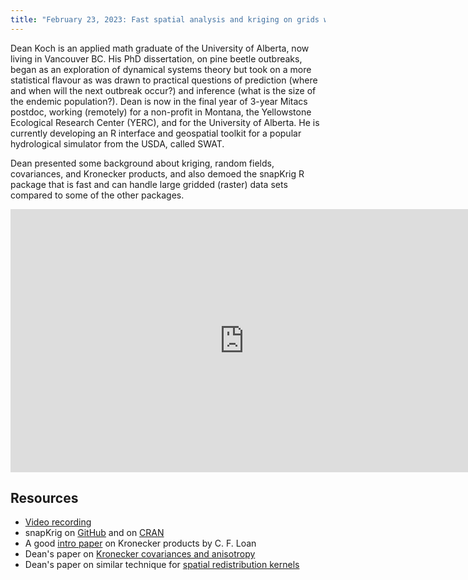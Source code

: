 ```yaml
---
title: "February 23, 2023: Fast spatial analysis and kriging on grids with Dean Koch"
---
```


Dean Koch is an applied math graduate of the University of Alberta, now living in Vancouver BC. His PhD dissertation, on pine beetle outbreaks, began as an exploration of dynamical systems theory but took on a more statistical flavour as was drawn to practical questions of prediction (where and when will the next outbreak occur?) and inference (what is the size of the endemic population?). Dean is now in the final year of 3-year Mitacs postdoc, working (remotely) for a non-profit in Montana, the Yellowstone Ecological Research Center (YERC), and for the University of Alberta. He is currently developing an R interface and geospatial toolkit for a popular hydrological simulator from the USDA, called SWAT.

Dean presented some background about kriging, random fields, covariances, and Kronecker products, and also demoed the snapKrig R package that is fast and can handle large gridded (raster) data sets compared to some of the other packages.

<iframe width="748" height="421" src="https://www.youtube.com/embed/SqsbFe6J37E" title="YouTube video player" frameborder="0" allow="accelerometer; autoplay; clipboard-write; encrypted-media; gyroscope; picture-in-picture" allowfullscreen></iframe>

## Resources

- [Video recording](https://youtu.be/SqsbFe6J37E)
- snapKrig on [GitHub](https://github.com/deankoch/snapKrig) and on [CRAN](https://CRAN.R-project.org/package=snapKrig)
- A good [intro paper](https://doi.org/10.1016/s0377-0427(00)00393-9) on Kronecker products by C. F. Loan
- Dean's paper on [Kronecker covariances and anisotropy](https://doi.org/10.1007/s10651-020-00456-2)
- Dean's paper on similar technique for [spatial redistribution kernels](https://doi.org/10.1098/rsif.2020.0434)
